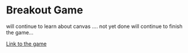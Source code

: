 # Breakout Game

will continue to learn about canvas ....
not yet done will continue to finish the game...


[Link to the game](https://cdn.rawgit.com/kboygit/breakout-game/master/index.html)
